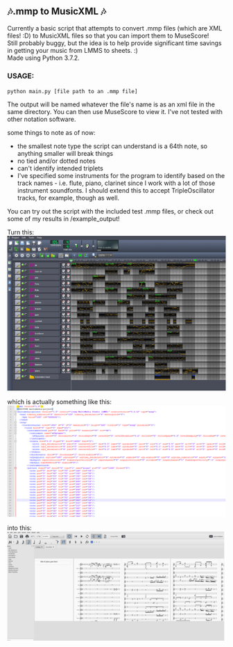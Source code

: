 ## 🎶.mmp to MusicXML 🎶    
Currently a basic script that attempts to convert .mmp files (which are XML files! :D) to MusicXML files so that you can import them to MuseScore!    
Still probably buggy, but the idea is to help provide significant time savings in getting your music from LMMS to sheets. :)    
Made using Python 3.7.2.
    
### USAGE:    
`python main.py [file path to an .mmp file]`    
    
The output will be named whatever the file's name is as an xml file in the same directory. You can then use MuseScore to view it. I've not tested with other notation software.    
    
some things to note as of now:    
- the smallest note type the script can understand is a 64th note, so anything smaller will break things 
- no tied and/or dotted notes
- can't identify intended triplets
- I've specified some instruments for the program to identify based on the track names - i.e. flute, piano, clarinet since I work with a lot of those instrument soundfonts. I should extend this to accept TripleOscillator tracks, for example, though as well.    
    
You can try out the script with the included test .mmp files, or check out some of my results in /example_output!    
    
Turn this:    
![lmms .mmp project](images/lmms.png)    
    
which is actually something like this:    
![lmms .mmp project in xml](images/mmp.png)    
    
into this:    
![musicxml file from .mmp into MuseScore](images/musescore.png)    

